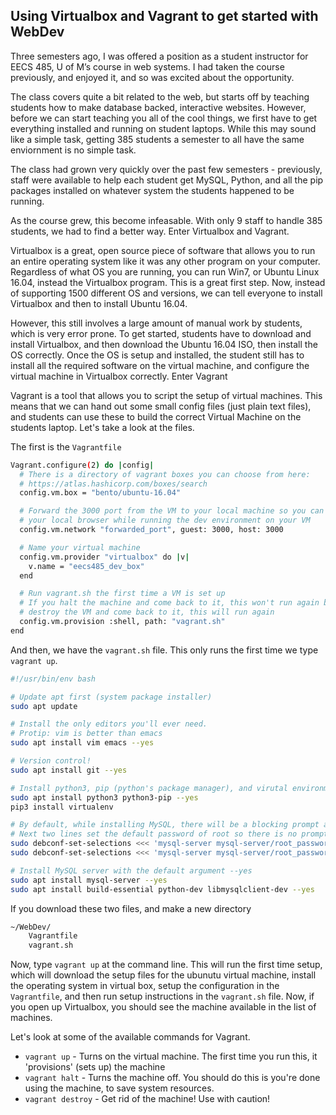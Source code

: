## Using Virtualbox and Vagrant to get started with WebDev

Three semesters ago, I was offered a position as a student instructor for EECS 485, U of M’s course in web systems. I had taken the course previously, and enjoyed it, and so was excited about the opportunity.

The class covers quite a bit related to the web, but starts off by teaching students how to make database backed, interactive websites. However, before we can start teaching you all of the cool things, we first have to get everything installed and running on student laptops. While this may sound like a simple task, getting 385 students a semester to all have the same enviornment is no simple task.

The class had grown very quickly over the past few semesters - previously, staff were available to help each student get MySQL, Python, and all the pip packages installed on whatever system the students happened to be running.

As the course grew, this become infeasable. With only 9 staff to handle 385 students, we had to find a better way.  Enter Virtualbox and Vagrant.

Virtualbox is a great, open source piece of software that allows you to run an entire operating system like it was any other program on your computer. Regardless of what OS you are running, you can run Win7, or Ubuntu Linux 16.04, instead the Virtualbox program. This is a great first step. Now, instead of supporting 1500 different OS and versions, we can tell everyone to install Virtualbox and then to install Ubuntu 16.04.

However, this still involves a large amount of manual work by students, which is very error prone. To get started, students have to download and install Virtualbox, and then download the Ubuntu 16.04 ISO, then install the OS correctly. Once the OS is setup and installed, the student still has to install all the required software on the virtual machine, and configure the virtual machine in Virtualbox correctly.  Enter Vagrant

Vagrant is a tool that allows you to script the setup of virtual machines. This means that we can hand out some small config files (just plain text files), and students can use these to build the correct Virtual Machine on the students laptop.  Let's take a look at the files.

The first is the `Vagrantfile`

```bash
Vagrant.configure(2) do |config|
  # There is a directory of vagrant boxes you can choose from here:
  # https://atlas.hashicorp.com/boxes/search
  config.vm.box = "bento/ubuntu-16.04"

  # Forward the 3000 port from the VM to your local machine so you can use
  # your local browser while running the dev environment on your VM
  config.vm.network "forwarded_port", guest: 3000, host: 3000

  # Name your virtual machine
  config.vm.provider "virtualbox" do |v|
    v.name = "eecs485_dev_box"
  end

  # Run vagrant.sh the first time a VM is set up
  # If you halt the machine and come back to it, this won't run again but if you
  # destroy the VM and come back to it, this will run again
  config.vm.provision :shell, path: "vagrant.sh"
end
```

And then, we have the `vagrant.sh` file. This only runs the first time we type `vagrant up`.


```bash
#!/usr/bin/env bash

# Update apt first (system package installer)
sudo apt update

# Install the only editors you'll ever need.
# Protip: vim is better than emacs
sudo apt install vim emacs --yes

# Version control!
sudo apt install git --yes

# Install python3, pip (python's package manager), and virutal environment for python
sudo apt install python3 python3-pip --yes
pip3 install virtualenv

# By default, while installing MySQL, there will be a blocking prompt asking you to enter the password
# Next two lines set the default password of root so there is no prompt during installation
sudo debconf-set-selections <<< 'mysql-server mysql-server/root_password password root'
sudo debconf-set-selections <<< 'mysql-server mysql-server/root_password_again password root'

# Install MySQL server with the default argument --yes
sudo apt install mysql-server --yes
sudo apt install build-essential python-dev libmysqlclient-dev --yes
```


If you download these two files, and make a new directory
```bash
~/WebDev/
    Vagrantfile
    vagrant.sh
```

Now, type `vagrant up` at the command line. This will run the first time setup, which will download the setup files for the ubunutu virtual machine, install the operating system in virtual box, setup the configuration in the `Vagrantfile`, and then run setup instructions in the `vagrant.sh` file. Now, if you open up Virtualbox, you should see the machine available in the list of machines.

Let's look at some of the available commands for Vagrant.
* `vagrant up` - Turns on the virtual machine. The first time you run this, it 'provisions' (sets up) the machine
* `vagrant halt` - Turns the machine off. You should do this is you're done using the machine, to save system resources.
* `vagrant destroy` - Get rid of the machine! Use with caution!
